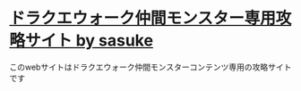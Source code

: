 # [ドラクエウォーク仲間モンスター専用攻略サイト by sasuke](https://dq-sasuke.github.io/dqwalk/)
このwebサイトはドラクエウォーク仲間モンスターコンテンツ専用の攻略サイトです
